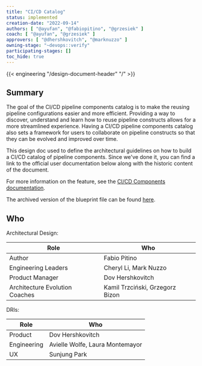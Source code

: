 ```yaml
---
title: "CI/CD Catalog"
status: implemented
creation-date: "2022-09-14"
authors: [ "@ayufan", "@fabiopitino", "@grzesiek" ]
coach: [ "@ayufan", "@grzesiek" ]
approvers: [ "@dhershkovitch", "@marknuzzo" ]
owning-stage: "~devops::verify"
participating-stages: []
toc_hide: true
---
```


{{< engineering "/design-document-header" "/" >}}

## Summary

The goal of the CI/CD pipeline components catalog is to make the reusing
pipeline configurations easier and more efficient. Providing a way to
discover, understand and learn how to reuse pipeline constructs allows for a
more streamlined experience. Having a CI/CD pipeline components catalog also
sets a framework for users to collaborate on pipeline constructs so that they
can be evolved and improved over time.

This design doc used to define the architectural guidelines on how to build a CI/CD
catalog of pipeline components. Since we've done it, you can find a link to the official user documentation below along with the historic content of the document.

For more information on the feature, see the [CI/CD Components documentation](https://docs.gitlab.com/ee/ci/components/index.html).

The archived version of the blueprint file can be found [here](https://gitlab.com/gitlab-org/gitlab/-/blob/a22b7be24f372feec596bcf71ebaf07ea0df40cf/doc/architecture/blueprints/ci_pipeline_components/index.md).

## Who

Architectural Design:

<!-- vale gitlab.Spelling = NO -->

| Role                           | Who |
|--------------------------------|-----|
| Author                         | Fabio Pitino |
| Engineering Leaders            | Cheryl Li, Mark Nuzzo |
| Product Manager                | Dov Hershkovitch |
| Architecture Evolution Coaches | Kamil Trzciński, Grzegorz Bizon |

DRIs:

| Role        | Who |
|-------------|-----|
| Product     | Dov Hershkovitch |
| Engineering | Avielle Wolfe, Laura Montemayor |
| UX          | Sunjung Park |

<!-- vale gitlab.Spelling = YES -->
